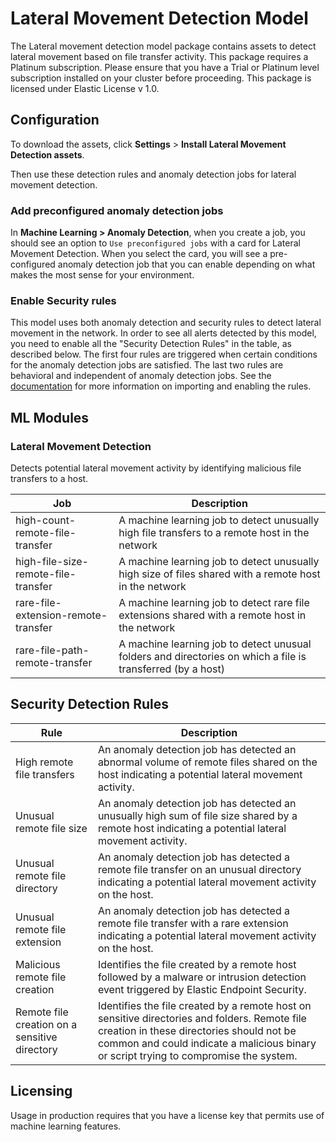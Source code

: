 # Lateral Movement Detection Model

The Lateral movement detection model package contains assets to detect lateral movement based on file transfer activity. This package requires a Platinum subscription. Please ensure that you have a Trial or Platinum level subscription installed on your cluster before proceeding. This package is licensed under Elastic License v 1.0.

## Configuration

To download the assets, click **Settings** > **Install Lateral Movement Detection assets**. 

Then use these detection rules and anomaly detection jobs for lateral movement detection.

### Add preconfigured anomaly detection jobs

In **Machine Learning > Anomaly Detection**, when you create a job, you should see an option to `Use preconfigured jobs` with a card for Lateral Movement Detection. When you select the card, you will see a pre-configured anomaly detection job that you can enable depending on what makes the most sense for your environment.

### Enable Security rules

This model uses both anomaly detection and security rules to detect lateral movement in the network. In order to see all alerts detected by this model, you need to enable all the "Security Detection Rules" in the table, as described below. The first four rules are triggered when certain conditions for the anomaly detection jobs are satisfied. The last two rules are behavioral and independent of anomaly detection jobs. See the [documentation](https://www.elastic.co/guide/en/security/current/detection-engine-overview.html) for more information on importing and enabling the rules.

## ML Modules

### Lateral Movement Detection 

Detects potential lateral movement activity by identifying malicious file transfers to a host.

| Job | Description                                                                                                 |
|---|-------------------------------------------------------------------------------------------------------------|
| high-count-remote-file-transfer | A machine learning job to detect unusually high file transfers to a remote host in the network              | 
| high-file-size-remote-file-transfer | A machine learning job to detect unusually high size of files shared with a remote host in the network      |
| rare-file-extension-remote-transfer | A machine learning job to detect rare file extensions shared with a remote host in the network              |
| rare-file-path-remote-transfer | A machine learning job to detect unusual folders and directories on which a file is transferred (by a host) |


## Security Detection Rules

| Rule                                                                                            | Description                                                                                                                                                                                                                        |
|-------------------------------------------------------------------------------------------------|------------------------------------------------------------------------------------------------------------------------------------------------------------------------------------------------------------------------------------|
| High remote file transfers                                                                      | An anomaly detection job has detected an abnormal volume of remote files shared on the host indicating a potential lateral movement activity.                                                                                      |
| Unusual remote file size                                                                        | An anomaly detection job has detected an unusually high sum of file size shared by a remote host indicating a potential lateral movement activity.                                                                                 |
| Unusual remote file directory                                         | An anomaly detection job has detected a remote file transfer on an unusual directory indicating a potential lateral movement activity on the host.                                                                                 |
| Unusual remote file extension                                         | An anomaly detection job has detected a remote file transfer with a rare extension indicating a potential lateral movement activity on the host.                                                                                   |
| Malicious remote file creation                     | Identifies the file created by a remote host followed by a malware or intrusion detection event triggered by Elastic Endpoint Security.                                                                                            |
| Remote file creation on a sensitive directory | Identifies the file created by a remote host on sensitive directories and folders. Remote file creation in these directories should not be common and could indicate a malicious binary or script trying to compromise the system. |                                                                           |

## Licensing
Usage in production requires that you have a license key that permits use of machine learning features.
